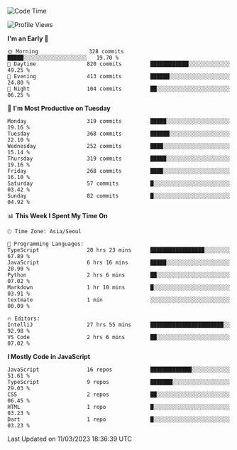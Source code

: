 <!--START_SECTION:waka-->
![Code Time](http://img.shields.io/badge/Code%20Time-4%2C536%20hrs%205%20mins-blue)

![Profile Views](http://img.shields.io/badge/Profile%20Views-3-blue)

**I'm an Early 🐤** 

```text
🌞 Morning                328 commits         █████░░░░░░░░░░░░░░░░░░░░   19.70 % 
🌆 Daytime                820 commits         ████████████░░░░░░░░░░░░░   49.25 % 
🌃 Evening                413 commits         ██████░░░░░░░░░░░░░░░░░░░   24.80 % 
🌙 Night                  104 commits         ██░░░░░░░░░░░░░░░░░░░░░░░   06.25 % 
```
📅 **I'm Most Productive on Tuesday** 

```text
Monday                   319 commits         █████░░░░░░░░░░░░░░░░░░░░   19.16 % 
Tuesday                  368 commits         ██████░░░░░░░░░░░░░░░░░░░   22.10 % 
Wednesday                252 commits         ████░░░░░░░░░░░░░░░░░░░░░   15.14 % 
Thursday                 319 commits         █████░░░░░░░░░░░░░░░░░░░░   19.16 % 
Friday                   268 commits         ████░░░░░░░░░░░░░░░░░░░░░   16.10 % 
Saturday                 57 commits          █░░░░░░░░░░░░░░░░░░░░░░░░   03.42 % 
Sunday                   82 commits          █░░░░░░░░░░░░░░░░░░░░░░░░   04.92 % 
```


📊 **This Week I Spent My Time On** 

```text
🕑︎ Time Zone: Asia/Seoul

💬 Programming Languages: 
TypeScript               20 hrs 23 mins      █████████████████░░░░░░░░   67.89 % 
JavaScript               6 hrs 16 mins       █████░░░░░░░░░░░░░░░░░░░░   20.90 % 
Python                   2 hrs 6 mins        ██░░░░░░░░░░░░░░░░░░░░░░░   07.02 % 
Markdown                 1 hr 10 mins        █░░░░░░░░░░░░░░░░░░░░░░░░   03.91 % 
textmate                 1 min               ░░░░░░░░░░░░░░░░░░░░░░░░░   00.09 % 

🔥 Editors: 
IntelliJ                 27 hrs 55 mins      ███████████████████████░░   92.98 % 
VS Code                  2 hrs 6 mins        ██░░░░░░░░░░░░░░░░░░░░░░░   07.02 % 
```

**I Mostly Code in JavaScript** 

```text
JavaScript               16 repos            █████████████░░░░░░░░░░░░   51.61 % 
TypeScript               9 repos             ███████░░░░░░░░░░░░░░░░░░   29.03 % 
CSS                      2 repos             ██░░░░░░░░░░░░░░░░░░░░░░░   06.45 % 
HTML                     1 repo              █░░░░░░░░░░░░░░░░░░░░░░░░   03.23 % 
Dart                     1 repo              █░░░░░░░░░░░░░░░░░░░░░░░░   03.23 % 
```




 Last Updated on 11/03/2023 18:36:39 UTC
<!--END_SECTION:waka-->
